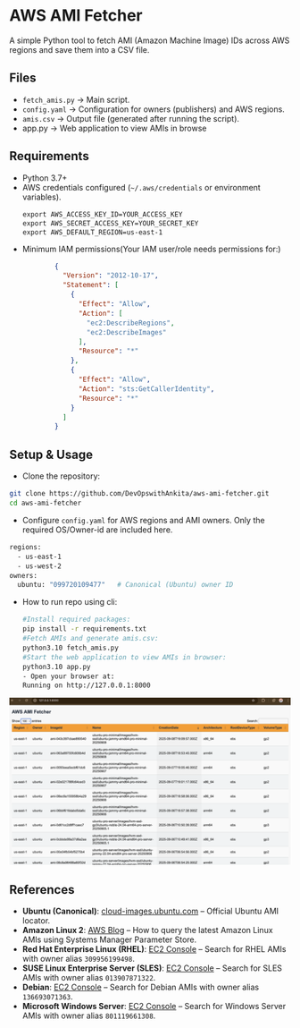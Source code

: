 # AWS AMI Fetcher

A simple Python tool to fetch AMI (Amazon Machine Image) IDs across AWS regions and save them into a CSV file.

## Files

- `fetch_amis.py` → Main script.
- `config.yaml` → Configuration for owners (publishers) and AWS regions.
- `amis.csv` → Output file (generated after running the script).
- app.py → Web application to view AMIs in browse

## Requirements

- Python 3.7+
- AWS credentials configured (`~/.aws/credentials` or environment variables).
  ```
  export AWS_ACCESS_KEY_ID=YOUR_ACCESS_KEY
  export AWS_SECRET_ACCESS_KEY=YOUR_SECRET_KEY
  export AWS_DEFAULT_REGION=us-east-1
  ```
- Minimum IAM permissions(Your IAM user/role needs permissions for:)
  ```json
          {
            "Version": "2012-10-17",
            "Statement": [
              {
                "Effect": "Allow",
                "Action": [
                  "ec2:DescribeRegions",
                  "ec2:DescribeImages"
                ],
                "Resource": "*"
              },
              {
                "Effect": "Allow",
                "Action": "sts:GetCallerIdentity",
                "Resource": "*"
              }
            ]
          }
  ```

## Setup & Usage

- Clone the repository:

```bash
git clone https://github.com/DevOpswithAnkita/aws-ami-fetcher.git
cd aws-ami-fetcher
```

- Configure `config.yaml` for AWS regions and AMI owners. Only the required OS/Owner-id are included here.

```bash
regions:
  - us-east-1
  - us-west-2
owners:
  ubuntu: "099720109477"   # Canonical (Ubuntu) owner ID
```

- How to run repo using cli:
  ```bash
  #Install required packages:
  pip install -r requirements.txt
  #Fetch AMIs and generate amis.csv:
  python3.10 fetch_amis.py
  #Start the web application to view AMIs in browser:
  python3.10 app.py
  - Open your browser at:
  Running on http://127.0.0.1:8000

  ```

![AWS AMI Table Screenshot](AWS-AMI-Fetcher.png)

## References

- **Ubuntu (Canonical)**: [cloud-images.ubuntu.com](https://cloud-images.ubuntu.com/locator/ec2/) – Official Ubuntu AMI locator.
- **Amazon Linux 2**: [AWS Blog](https://aws.amazon.com/blogs/compute/query-for-the-latest-amazon-linux-ami-ids-using-aws-systems-manager-parameter-store/) – How to query the latest Amazon Linux AMIs using Systems Manager Parameter Store.
- **Red Hat Enterprise Linux (RHEL)**: [EC2 Console](https://console.aws.amazon.com/ec2/) – Search for RHEL AMIs with owner alias `309956199498`.
- **SUSE Linux Enterprise Server (SLES)**: [EC2 Console](https://console.aws.amazon.com/ec2/) – Search for SLES AMIs with owner alias `013907871322`.
- **Debian**: [EC2 Console](https://console.aws.amazon.com/ec2/) – Search for Debian AMIs with owner alias `136693071363`.
- **Microsoft Windows Server**: [EC2 Console](https://console.aws.amazon.com/ec2/) – Search for Windows Server AMIs with owner alias `801119661308`.
